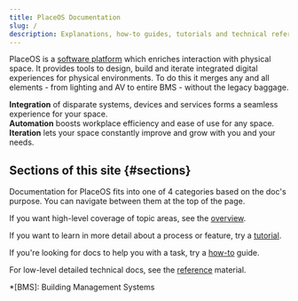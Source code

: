 ```yaml
---
title: PlaceOS Documentation
slug: /
description: Explanations, how-to guides, tutorials and technical references for working with and building on PlaceOS.
---
```

<!-- This is a placeholder page in markdown to be replaced post-mvp with a more pleasing React page -->

PlaceOS is a [software platform](https://place.technology/solutions/platform) which enriches interaction with physical space.
It provides tools to design, build and iterate integrated digital experiences for physical environments. 
To do this it merges any and all elements - from lighting and AV to entire BMS - without the legacy baggage.

**Integration** of disparate systems, devices and services forms a seamless experience for your space.  
**Automation** boosts workplace efficiency and ease of use for any space.   
**Iteration** lets your space constantly improve and grow with you and your needs. 


## Sections of this site {#sections}

Documentation for PlaceOS fits into one of 4 categories based on the doc's purpose. 
You can navigate between them at the top of the page.

If you want high-level coverage of topic areas, see the [overview](../overview).

If you want to learn in more detail about a process or feature, try a [tutorial](../tutorial/).

If you're looking for docs to help you with a task, try a [how-to](../how-to/) guide.

For low-level detailed technical docs, see the [reference](../reference/) material.

*[BMS]: Building Management Systems